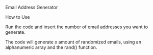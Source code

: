 Email Address Generator

How to Use

Run the code and insert the number of email addresses you want to generate.

The code will generate x amount of randomized emails, using an alphanumeric array and the rand() function. 
